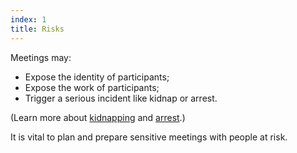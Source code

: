 ```yaml
---
index: 1
title: Risks
---
```

Meetings may: 

*	Expose the identity of participants;
*	Expose the work of participants;
*	Trigger a serious incident like kidnap or arrest. 

(Learn more about [kidnapping](umbrella://lesson/kidnapping/0) and [arrest](umbrella://lesson/arrests).) 
 
It is vital to plan and prepare sensitive meetings with people at risk.